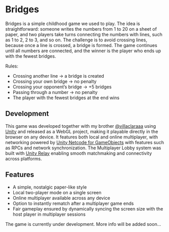 # Bridges

Bridges is a simple childhood game we used to play. The idea is straightforward: someone writes the numbers from 1 to 20 on a sheet of paper, and two players take turns connecting the numbers with lines, such as 1 to 2, 2 to 3, and so on. The challenge is to avoid crossing lines, because once a line is crossed, a bridge is formed. The game continues until all numbers are connected, and the winner is the player who ends up with the fewest bridges.

Rules:
- Crossing another line → a bridge is created
- Crossing your own bridge → no penalty
- Crossing your opponent’s bridge → +5 bridges
- Passing through a number → no penalty
- The player with the fewest bridges at the end wins

## Development
This game was developed together with my brother [@villaclaraaa](https://github.com/villaclaraaa) using [Unity](https://unity.com/) and released as a WebGL project, making it playable directly in the browser on any device. It features both local and online multiplayer, with networking powered by [Unity Netcode for GameObjects](https://docs.unity3d.com/Packages/com.unity.netcode.gameobjects@2.4/manual/index.html) with features such as RPCs and network synchronization. The Multiplayer Lobby system was built with [Unity Relay](https://unity.com/products/relay) enabling smooth matchmaking and connectivity across platforms.

## Features
- A simple, nostalgic paper-like style
- Local two-player mode on a single screen
- Online multiplayer available across any device
- Option to instantly rematch after a multiplayer game ends
- Fair gameplay ensured by dynamically syncing the screen size with the host player in multiplayer sessions

The game is currently under development. More info will be added soon...
